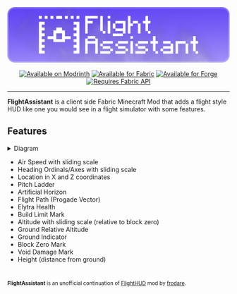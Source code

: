 <p align=center>
    <img src="images/logo.png">
</p>

<p align=center>
    <a href="https://modrinth.com/mod/flightassistant">
        <img src="https://cdn.jsdelivr.net/npm/@intergrav/devins-badges@3.1.2/assets/cozy/available/modrinth_vector.svg"
            alt="Available on Modrinth"></img></a>
    <a href="https://modrinth.com/mod/flightassistant/versions?l=fabric">
        <img src="https://cdn.jsdelivr.net/npm/@intergrav/devins-badges@3.1.2/assets/cozy/supported/fabric_vector.svg"
            alt="Available for Fabric"></img></a>
    <a href="https://modrinth.com/mod/flightassistant/versions?l=forge">
        <img src="https://cdn.jsdelivr.net/npm/@intergrav/devins-badges@3.1.2/assets/cozy/supported/forge_vector.svg"
            alt="Available for Forge"></img></a>
    <a href="https://modrinth.com/mod/fabric-api/">
        <img src="https://cdn.jsdelivr.net/npm/@intergrav/devins-badges@3/assets/cozy/requires/fabric-api_vector.svg"
            alt="Requires Fabric API"></img></a>
</p>

---

**FlightAssistant** is a client side Fabric Minecraft Mod that adds a flight style HUD like one you would see in a flight simulator with some features.

## Features

<details><summary>Diagram</summary>

![](images/hud-diagram.png)

</details>

- Air Speed with sliding scale
- Heading Ordinals/Axes with sliding scale
- Location in X and Z coordinates
- Pitch Ladder
- Artificial Horizon
- Flight Path (Progade Vector)
- Elytra Health
- Build Limit Mark
- Altitude with sliding scale (relative to block zero)
- Ground Relative Altitude
- Ground Indicator
- Block Zero Mark
- Void Damage Mark
- Height (distance from ground)

#
<sup><b>FlightAssistant</b> is an unofficial continuation of <a href="https://github.com/frodare/FlightHud">FlightHUD</a> mod by <a href="https://github.com/frodare">frodare</a>.</sup>

